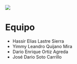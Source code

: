 
![](https://i.postimg.cc/6qvmPg3Z/cover-photo-2.png)

Equipo
=============

* Hassir Elias Lastre Sierra
* Yimmy Leandro Quijano Mira
* Dario Enrique Ortiz Agreda
* José Dario Soto Carrillo


